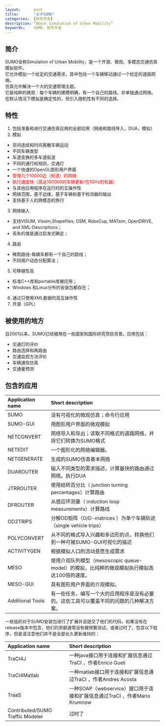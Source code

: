 ```yaml
---
layout:      post
title:       "关于SUMO"
categories:  [软件开发]
description: “About Simulation of Urban Mobility”
keywords:    SUMO, 软件开发
---
```


简介
---------
SUMO全称Simulation of Urban Mobility，是一个开源、微观、多模态交通仿真模拟软件。<br />
它允许模拟一个给定的交通需求，其中包括一个车辆移动通过一个给定的道路网络。<br />
仿真允许解决一个大的交通管理主题。<br />
它是纯粹的微观：每个车辆的建模明确，有一个自己的路线，并单独通过网络。<br />
在默认情况下模拟是确定性的，但引入随机性有不同的选择。

特性
---------
1. 包括准备和进行交通仿真应用的全部应用（网络和路线导入，DUA，模拟）
2. 模拟
 - 空间连续和时间离散车辆运动
 - 不同车辆类型
 - 车道变换的多车道街道
 - 不同的通行权规则，交通灯
 - 一个快速的OpenGL图形用户界面
 - <font color="red">管理几个10000边（街道）的网络</font>
 - <font color="red">执行速度快（高达100000的车辆更新/在1GHz的机器）</font>
 - 与其他应用程序在运行时的互操作性
 - 网络范围，基于边缘，基于车辆和基于检测器的输出
 - 支持基于人的跨模态的旅行
3. 网络输入
 - 支持VISUM, Vissim,Shapefiles, OSM, RoboCup, MATsim, OpenDRIVE, and XML-Descriptions；
 - 丢失的值是通过启发式确定；
4. 路由
 - 微观路线-每辆车都有一个自己的路线；
 - 不同用户动态分配算法；
5. 可移植性高
 - 标准C++库和portable库被应用；
 - Windows 和Linux分布的安装包都存在；
6. 通过只使用XML数据的高互操作性
7. 开源（GPL）

被使用的地方
---------
自2001以来，SUMO已经被用在一些国家和国际研究项目背景。应用包括：
+ 交通灯的评价
+ 路由选择和再路由
+ 交通监控方法评价
+ 车辆通信仿真
+ 交通量预测

包含的应用
---------

|Application name|Short description|
|:---|:---|
|SUMO|没有可视化的微观仿真；命令行应用|
|SUMO-GUI|用图形用户界面的微观模拟|
|NETCONVERT|网络导入和导出；读取不同格式的道路网络，并将它们转换为SUMO格式|
|NETEDIT|一个图形化的网络编辑器。|
|NETGENERATE|生成的SUMO仿真基本网络|
|DUAROUTER|输入不同类型的需求描述，计算最快的路由通过网络。执行DUA|
|JTRROUTER|使用结转百分比（ junction turning percentages）计算路由|
|DFROUTER|从感应环测量（ induction loop measurements）计算路线|
|OD2TRIPS|分解OD矩阵（O/D-matrices ）为单个车辆轨迹（single vehicle trips）|
|POLYCONVERT|从不同的格式导入兴趣和多边形的点，转换他们到一种可被SUMO-GUI可视化的描述|
|ACTIVITYGEN|根据模拟人口的流动意愿生成需求|
|MESO|使用介观队列模型（mesoscopic queue-model）的模拟，比纯粹的微观模拟执行模拟高达100倍的速度。|
|MESO-GUI|具有图形用户界面的介观模拟。|
|Additional Tools|有一些任务，编写一个大的应用程序是没有必要的。这些工具可以覆盖不同的问题的几种解决方案。|

一些组织对于SUMO安装包进行了扩展并且提交了他们的代码，如果没有在release版本中包含，他们的贡献通常没有被频繁测试，或者过时了。包含以下程序，但是请注意他们并不是全部长久更新维持的：

|Application name|Short description|
|:---|:---|
|TraCI4J|一种java接口用于连接和扩展信息通过TraCI ，作者Enrico Gueli|
|TraCI4Matlab|一种matlab接口用于连接和扩展信息通过TraCI ，作者Andres Acosta|
|TraaS|一种SOAP（webservice）接口用于连接和扩展信息通过TraCI ，作者Mario Krumnow|
|Contributed/SUMO Traffic Modeler|过时了|

